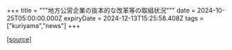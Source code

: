 +++
title = """地方公営企業の抜本的な改革等の取組状況"""
date = 2024-10-25T05:00:00.000Z
expiryDate = 2024-12-13T15:25:58.408Z
tags = ["kuriyama","news"]
+++


[[source]](https://www.town.kuriyama.hokkaido.jp/soshiki/32/605.html)
